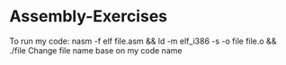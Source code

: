 # Assembly-Exercises
To run my code: nasm -f elf file.asm && ld -m elf_i386 -s -o file file.o && ./file
Change file name base on my code name 
